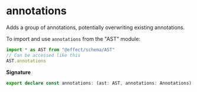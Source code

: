 # annotations

Adds a group of annotations, potentially overwriting existing annotations.

To import and use `annotations` from the "AST" module:

```ts
import * as AST from "@effect/schema/AST"
// Can be accessed like this
AST.annotations
```

**Signature**

```ts
export declare const annotations: (ast: AST, annotations: Annotations) => AST
```

